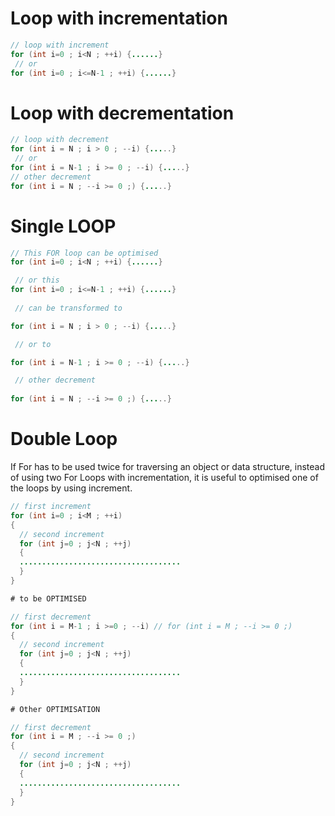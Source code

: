 # Loop with incrementation
``` Java
// loop with increment
for (int i=0 ; i<N ; ++i) {......}
 // or  
for (int i=0 ; i<=N-1 ; ++i) {......}
```
# Loop with decrementation
``` Java
// loop with decrement
for (int i = N ; i > 0 ; --i) {.....}
 // or 
for (int i = N-1 ; i >= 0 ; --i) {.....}
// other decrement
for (int i = N ; --i >= 0 ;) {.....}

```

# Single LOOP 

``` Java
// This FOR loop can be optimised
for (int i=0 ; i<N ; ++i) {......}

 // or this 
for (int i=0 ; i<=N-1 ; ++i) {......}
 
 // can be transformed to 

for (int i = N ; i > 0 ; --i) {.....}

 // or to

for (int i = N-1 ; i >= 0 ; --i) {.....}

 // other decrement
 
for (int i = N ; --i >= 0 ;) {.....}

```

# Double Loop
If For has to be used twice for traversing an object or data structure, 
instead of using two For Loops with incrementation, it is useful to optimised 
one of the loops by using increment.

``` Java
// first increment
for (int i=0 ; i<M ; ++i) 
{
  // second increment
  for (int j=0 ; j<N ; ++j) 
  {
  ....................................
  }
}

# to be OPTIMISED

// first decrement
for (int i = M-1 ; i >=0 ; --i) // for (int i = M ; --i >= 0 ;)
{
  // second increment
  for (int j=0 ; j<N ; ++j) 
  {
  ....................................
  }
}

# Other OPTIMISATION

// first decrement
for (int i = M ; --i >= 0 ;)
{
  // second increment
  for (int j=0 ; j<N ; ++j) 
  {
  ....................................
  }
}

```








